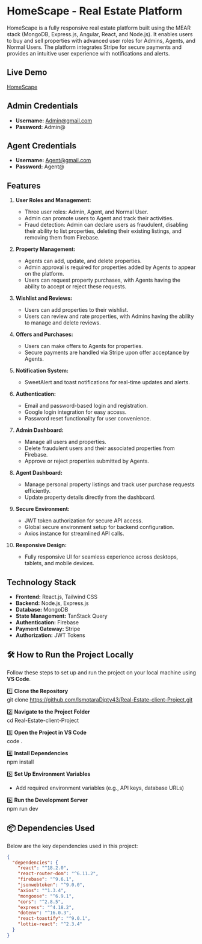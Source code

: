 # HomeScape - Real Estate Platform

HomeScape is a fully responsive real estate platform built using the MEAR stack (MongoDB, Express.js, Angular, React, and Node.js). It enables users to buy and sell properties with advanced user roles for Admins, Agents, and Normal Users. The platform integrates Stripe for secure payments and provides an intuitive user experience with notifications and alerts.

## Live Demo
[HomeScape](https://realstate-be053.web.app/)

## Admin Credentials
- **Username:** Admin@gmail.com  
- **Password:** Admin@

## Agent Credentials
- **Username:** Agent@gmail.com  
- **Password:** Agent@

## Features
1. **User Roles and Management:**
   - Three user roles: Admin, Agent, and Normal User.
   - Admin can promote users to Agent and track their activities.
   - Fraud detection: Admin can declare users as fraudulent, disabling their ability to list properties, deleting their existing listings, and removing them from Firebase.

2. **Property Management:**
   - Agents can add, update, and delete properties.
   - Admin approval is required for properties added by Agents to appear on the platform.
   - Users can request property purchases, with Agents having the ability to accept or reject these requests.

3. **Wishlist and Reviews:**
   - Users can add properties to their wishlist.
   - Users can review and rate properties, with Admins having the ability to manage and delete reviews.

4. **Offers and Purchases:**
   - Users can make offers to Agents for properties.
   - Secure payments are handled via Stripe upon offer acceptance by Agents.

5. **Notification System:**
   - SweetAlert and toast notifications for real-time updates and alerts.

6. **Authentication:**
   - Email and password-based login and registration.
   - Google login integration for easy access.
   - Password reset functionality for user convenience.

7. **Admin Dashboard:**
   - Manage all users and properties.
   - Delete fraudulent users and their associated properties from Firebase.
   - Approve or reject properties submitted by Agents.

8. **Agent Dashboard:**
   - Manage personal property listings and track user purchase requests efficiently.
   - Update property details directly from the dashboard.

9. **Secure Environment:**
   - JWT token authorization for secure API access.
   - Global secure environment setup for backend configuration.
   - Axios instance for streamlined API calls.

10. **Responsive Design:**
    - Fully responsive UI for seamless experience across desktops, tablets, and mobile devices.

## Technology Stack
- **Frontend:** React.js, Tailwind CSS
- **Backend:** Node.js, Express.js
- **Database:** MongoDB
- **State Management:** TanStack Query
- **Authentication:** Firebase
- **Payment Gateway:** Stripe
- **Authorization:** JWT Tokens
## 🛠 How to Run the Project Locally

Follow these steps to set up and run the project on your local machine using **VS Code**.

1️⃣ **Clone the Repository**  
   git clone https://github.com/IsmotaraDipty43/Real-Estate-client-Project.git  

2️⃣ **Navigate to the Project Folder**  
   cd Real-Estate-client-Project

3️⃣ **Open the Project in VS Code**  
   code .  

4️⃣ **Install Dependencies**  
     npm install  

5️⃣ **Set Up Environment Variables**   
   - Add required environment variables (e.g., API keys, database URLs)  

6️⃣ **Run the Development Server**  
   npm run dev  
   
## 📦 Dependencies Used  
Below are the key dependencies used in this project:  

```json
{
  "dependencies": {
    "react": "^18.2.0",
    "react-router-dom": "^6.11.2",
    "firebase": "^9.6.1",
    "jsonwebtoken": "^9.0.0",
    "axios": "^1.3.4",
    "mongoose": "^6.9.1",
    "cors": "^2.8.5",
    "express": "^4.18.2",
    "dotenv": "^16.0.3",
    "react-toastify": "^9.0.1",
    "lottie-react": "^2.3.4"
  }
}
